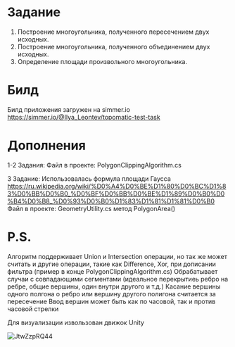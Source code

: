 # Задание
1. Построение многоугольника, полученного пересечением двух исходных. 
2. Построение многоугольника, полученного объединением двух исходных. 
3. Определение площади произвольного многоугольника.

# Билд
Билд приложения загружен на simmer.io
https://simmer.io/@Ilya_Leontev/topomatic-test-task

# Дополнения
1-2 Задания: 
Файл в проекте: PolygonClippingAlgorithm.cs

3 Задание: Использовалась формула площади Гаусса
https://ru.wikipedia.org/wiki/%D0%A4%D0%BE%D1%80%D0%BC%D1%83%D0%BB%D0%B0_%D0%BF%D0%BB%D0%BE%D1%89%D0%B0%D0%B4%D0%B8_%D0%93%D0%B0%D1%83%D1%81%D1%81%D0%B0
Файл в проекте: GeometryUtility.cs метод PolygonArea()

# P.S.
Алгоритм поддерживает Union и Intersection операции, но так же может считать и другие операции, такие как Difference, Xor, при дописании фильтра (пример в конце PolygonClippingAlgorithm.cs)
Обрабатывает случаи с совпадающими сегментами (идеальное перекрытиеь ребро на ребре, общие вершины, один внутри другого и т.д.)
Касание вершины одного полгона о ребро или вершину другого полигона считается за пересечение
Ввод вершин может быть как по часовой, так и против часовой стрелки

Для визуализации извользован движок Unity


![JtwZzpRQ44](https://github.com/neerex/Topomatic-Test-Task/assets/48661254/408d837d-c20c-406f-8623-8d34b6d20094)
